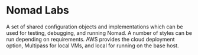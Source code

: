 # Nomad Labs
A set of shared configuration objects and implementations which can be used for testing, debugging,
and running Nomad. A number of styles can be run depending on requirements. AWS provides the cloud
deployment option, Multipass for local VMs, and local for running on the base host.
